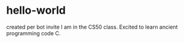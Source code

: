 # hello-world
created per bot invite
I am in the CS50 class.  Excited to learn ancient programming code C.
